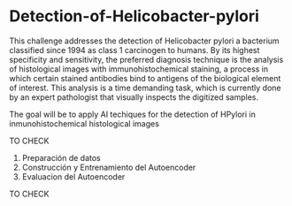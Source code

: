 # Detection-of-Helicobacter-pylori

This challenge addresses the detection of Helicobacter pylori a bacterium classified since 1994 as class 1 carcinogen to humans. By its highest specificity and sensitivity, the preferred diagnosis technique is the analysis of histological images with immunohistochemical staining, a process in which certain stained antibodies bind to antigens of the biological element of interest. This analysis is a time demanding task, which is currently done by an expert pathologist that visually inspects the digitized samples.


The goal will be to apply AI techiques for the detection of HPylori in inmunohistochemical histological images



TO CHECK

1. Preparación de datos
2. Construcción y Entrenamiento del Autoencoder
3. Evaluacion del Autoencoder

TO CHECK
